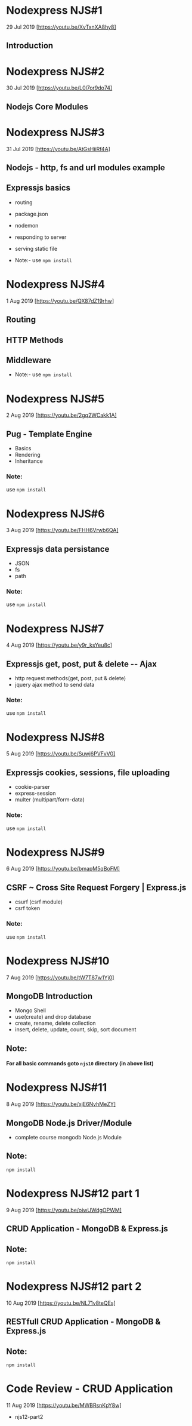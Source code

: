 # Nodexpress NJS#1
29 Jul 2019 [https://youtu.be/XvTxnXA8hy8]
## Introduction

# Nodexpress NJS#2
30 Jul 2019 [https://youtu.be/L0l7or9do74]
## Nodejs Core Modules

# Nodexpress NJS#3
31 Jul 2019 [https://youtu.be/AtGsHiiRf4A]
## Nodejs - http, fs and url modules example
## Expressjs basics 
- routing
- package.json
- nodemon
- responding to server
- serving static file

- Note:- use `npm install`

 # Nodexpress NJS#4
1 Aug 2019 [https://youtu.be/QX87dZ19rhw]
## Routing
## HTTP Methods
## Middleware

- Note:- use `npm install`

# Nodexpress NJS#5
2 Aug 2019 [https://youtu.be/2gq2WCakk1A]
## Pug - Template Engine
- Basics
- Rendering
- Inheritance 

### Note:
use `npm install`
 
# Nodexpress NJS#6
3 Aug 2019 [https://youtu.be/FHH6Vrwb6QA]
## Expressjs data persistance
- JSON
- fs
- path

### Note:
use `npm install`
 
# Nodexpress NJS#7
4 Aug 2019 [https://youtu.be/y9r_ksYeu8c]
## Expressjs get, post, put & delete -- Ajax
- http request methods(get, post, put & delete)
- jquery ajax method to send data

### Note:
use `npm install`

# Nodexpress NJS#8
5 Aug 2019 [https://youtu.be/Suwj6PVFvV0]
## Expressjs cookies, sessions, file uploading
- cookie-parser
- express-session
- multer (multipart/form-data)

### Note:
use `npm install`

# Nodexpress NJS#9
6 Aug 2019 [https://youtu.be/bmapM5qBoFM]
## CSRF ~ Cross Site Request Forgery | Express.js
- csurf (csrf module)
- csrf token
### Note:
use `npm install`

# Nodexpress NJS#10
7 Aug 2019 [https://youtu.be/tW7T87w1Yj0]
## MongoDB Introduction
- Mongo Shell
- use(create) and drop database
- create, rename, delete collection
- insert, delete, update, count, skip, sort document
## Note: 
#### For all basic commands goto `njs10` directory (in above list)

# Nodexpress NJS#11
8 Aug 2019 [https://youtu.be/xjE6NvhMeZY]
## MongoDB Node.js Driver/Module
- complete course mongodb Node.js Module
## Note: 
`npm install`

# Nodexpress NJS#12 part 1
9 Aug 2019 [https://youtu.be/oiwUWdgOPWM]
## CRUD Application - MongoDB & Express.js
## Note: 
`npm install`

# Nodexpress NJS#12 part 2
10 Aug 2019 [https://youtu.be/NL71v8teQEs]
## RESTfull CRUD Application - MongoDB & Express.js
## Note: 
`npm install`

# Code Review - CRUD Application
11 Aug 2019 [https://youtu.be/MWBRsnKpY8w]
- njs12-part2